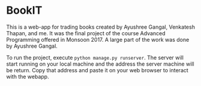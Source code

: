 # BookIT

This is a web-app for trading books created by Ayushree Gangal, Venkatesh Thapan, and me. It was the final project of the course Advanced Programming offered in Monsoon 2017. A large part of the work was done by Ayushree Gangal.

To run the project, execute `python manage.py runserver`. The server will start running on your local machine and the address the server machine will be return. Copy that address and paste it on your web browser to interact with the webapp.
